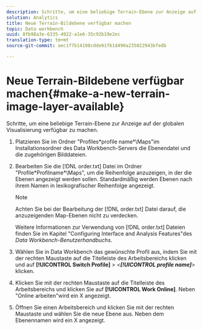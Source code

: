 ```yaml
---
description: Schritte, um eine beliebige Terrain-Ebene zur Anzeige auf der globalen Visualisierung verfügbar zu machen.
solution: Analytics
title: Neue Terrain-Bildebene verfügbar machen
topic: Data workbench
uuid: 8fb98a3e-6335-4922-a1e6-35c92b19e2ec
translation-type: tm+mt
source-git-commit: aec1f7b14198cdde91f61d490a235022943bfedb

---
```



# Neue Terrain-Bildebene verfügbar machen{#make-a-new-terrain-image-layer-available}

Schritte, um eine beliebige Terrain-Ebene zur Anzeige auf der globalen Visualisierung verfügbar zu machen.

1. Platzieren Sie im Ordner &quot;Profiles\*profile name*\Maps&quot;im Installationsordner des Data Workbench-Servers die Ebenendatei und die zugehörigen Bilddateien.
1. Bearbeiten Sie die [!DNL order.txt] Datei im Ordner &quot;Profile\*Profilname*\Maps&quot;, um die Reihenfolge anzuzeigen, in der die Ebenen angezeigt werden sollen. Standardmäßig werden Ebenen nach ihrem Namen in lexikografischer Reihenfolge angezeigt.

   >[!NOTE]
   >
   >Achten Sie bei der Bearbeitung der [!DNL order.txt] Datei darauf, die anzuzeigenden Map-Ebenen nicht zu verdecken.

   Weitere Informationen zur Verwendung von [!DNL order.txt] Dateien finden Sie im Kapitel &quot;Configuring Interface and Analysis Features&quot;des *Data Workbench-Benutzerhandbuchs*.

1. Wählen Sie in Data Workbench das gewünschte Profil aus, indem Sie mit der rechten Maustaste auf die Titelleiste des Arbeitsbereichs klicken und auf **[!UICONTROL Switch Profile]** > *&lt;**[!UICONTROL profile name]**>* klicken.
1. Klicken Sie mit der rechten Maustaste auf die Titelleiste des Arbeitsbereichs und klicken Sie auf **[!UICONTROL Work Online]**. Neben &quot;Online arbeiten&quot;wird ein X angezeigt.
1. Öffnen Sie einen Arbeitsbereich und klicken Sie mit der rechten Maustaste und wählen Sie die neue Ebene aus. Neben dem Ebenennamen wird ein X angezeigt.
